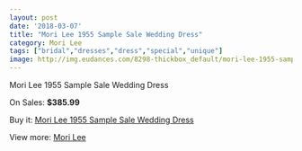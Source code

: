 ```yaml
---
layout: post
date: '2018-03-07'
title: "Mori Lee 1955 Sample Sale Wedding Dress"
category: Mori Lee
tags: ["bridal","dresses","dress","special","unique"]
image: http://img.eudances.com/8298-thickbox_default/mori-lee-1955-sample-sale-wedding-dress.jpg
---
```

Mori Lee 1955 Sample Sale Wedding Dress

On Sales: **$385.99**
<a href="https://www.eudances.com/en/mori-lee/2857-mori-lee-1955-sample-sale-wedding-dress.html"><amp-img layout="responsive" width="600" height="600" src="//img.eudances.com/8298-thickbox_default/mori-lee-1955-sample-sale-wedding-dress.jpg" alt="Mori Lee 1955 Sample Sale Wedding Dress 0" /></a>
<a href="https://www.eudances.com/en/mori-lee/2857-mori-lee-1955-sample-sale-wedding-dress.html"><amp-img layout="responsive" width="600" height="600" src="//img.eudances.com/8300-thickbox_default/mori-lee-1955-sample-sale-wedding-dress.jpg" alt="Mori Lee 1955 Sample Sale Wedding Dress 1" /></a>
<a href="https://www.eudances.com/en/mori-lee/2857-mori-lee-1955-sample-sale-wedding-dress.html"><amp-img layout="responsive" width="600" height="600" src="//img.eudances.com/8299-thickbox_default/mori-lee-1955-sample-sale-wedding-dress.jpg" alt="Mori Lee 1955 Sample Sale Wedding Dress 2" /></a>

Buy it: [Mori Lee 1955 Sample Sale Wedding Dress](https://www.eudances.com/en/mori-lee/2857-mori-lee-1955-sample-sale-wedding-dress.html "Mori Lee 1955 Sample Sale Wedding Dress")

View more: [Mori Lee](https://www.eudances.com/en/9-mori-lee "Mori Lee")